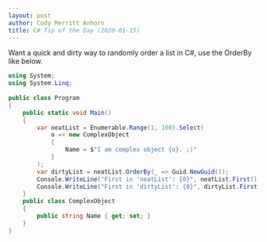 ```yaml
---
layout: post
author: Cody Merritt Anhorn
title: C# Tip of the Day (2020-01-15)
---
```


Want a quick and dirty way to randomly order a list in C#, use the OrderBy like below.

~~~ csharp
using System;
using System.Linq;
					
public class Program
{
	public static void Main()
	{
		var neatList = Enumerable.Range(1, 100).Select(
			o => new ComplexObject
			{
				Name = $"I am complex object {o}. ;)"
			}
		);
		var dirtyList = neatList.OrderBy(_ => Guid.NewGuid());
		Console.WriteLine("First in 'neatList': {0}", neatList.First().Name);
		Console.WriteLine("First in 'dirtyList': {0}", dirtyList.First().Name);
	}
	public class ComplexObject
	{
		public string Name { get; set; }
	}
}
~~~
